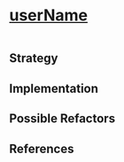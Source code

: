 # [userName](link-to-user)

```js

```

## Strategy

<!--
  Describe what strategy they used to pass this challenge.
  Careful! your strategy description should not mention
    the code they wrote to solve the challenge.

  Practice describing their strategy at a higher level:
  a simple way to understand strategy is to think of the important steps
  between the argument values and the return values.

  For example if they use a `for` loop
  you won't mention that `i` was incremented,
  but you might mention how the final result changes at each iteration.
-->

## Implementation

<!--
  Describe the solution written by this user.
  How did they use JS to implement their strategy?
  What language features did they use?
  What decisions do you think they made and why?
-->

## Possible Refactors

<!--
  List a couple changes you could make in their code without changing their strategy.
  For example:
    `while` loops and `for` loops can often be interchanged.
    `if else`, `switch case` and `_ ? _ : _` can sometimes be interchanged.

  You don't need to actually rewrite the function.
  The goal of this section is that you exploring different JS language features
  and think of different ways to implement the same strategy.
-->

## References

<!--
  links that helped you to understand this solution or to think of possible refactors
-->
